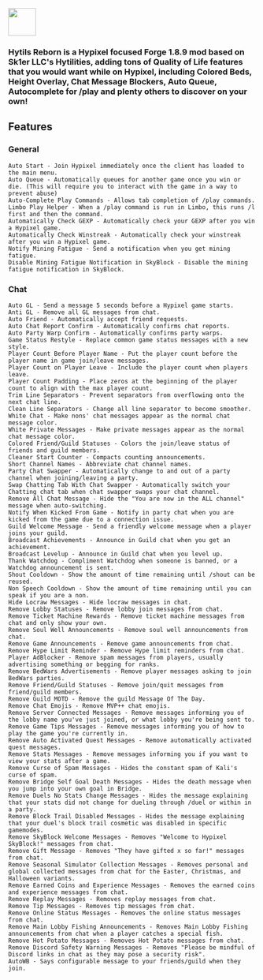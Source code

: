 <img src="https://wsrv.nl/?url=https%3A%2F%2Fpolyfrost.org%2Fimg%2Fcompact_vector.svg&amp;n=-1&amp;w=1000" width="56">

### Hytils Reborn is a Hypixel focused Forge 1.8.9 mod based on Sk1er LLC's Hytilities, adding tons of Quality of Life features that you would want while on Hypixel, including Colored Beds, Height Overlay, Chat Message Blockers, Auto Queue, Autocomplete for /play and plenty others to discover on your own!

## Features
### General

    Auto Start - Join Hypixel immediately once the client has loaded to the main menu.
    Auto Queue - Automatically queues for another game once you win or die. (This will require you to interact with the game in a way to prevent abuse)
    Auto-Complete Play Commands - Allows tab completion of /play commands.
    Limbo Play Helper - When a /play command is run in Limbo, this runs /l first and then the command.
    Automatically Check GEXP - Automatically check your GEXP after you win a Hypixel game.
    Automatically Check Winstreak - Automatically check your winstreak after you win a Hypixel game.
    Notify Mining Fatigue - Send a notification when you get mining fatigue.
    Disable Mining Fatigue Notification in SkyBlock - Disable the mining fatigue notification in SkyBlock.

### Chat

    Auto GL - Send a message 5 seconds before a Hypixel game starts.
    Anti GL - Remove all GL messages from chat.
    Auto Friend - Automatically accept friend requests.
    Auto Chat Report Confirm - Automatically confirms chat reports.
    Auto Party Warp Confirm - Automatically confirms party warps.
    Game Status Restyle - Replace common game status messages with a new style.
    Player Count Before Player Name - Put the player count before the player name in game join/leave messages.
    Player Count on Player Leave - Include the player count when players leave.
    Player Count Padding - Place zeros at the beginning of the player count to align with the max player count.
    Trim Line Separators - Prevent separators from overflowing onto the next chat line.
    Clean Line Separators - Change all line separator to become smoother.
    White Chat - Make nons' chat messages appear as the normal chat message color.
    White Private Messages - Make private messages appear as the normal chat message color.
    Colored Friend/Guild Statuses - Colors the join/leave status of friends and guild members.
    Cleaner Start Counter - Compacts counting announcements.
    Short Channel Names - Abbreviate chat channel names.
    Party Chat Swapper - Automatically change to and out of a party channel when joining/leaving a party.
    Swap Chatting Tab With Chat Swapper - Automatically switch your Chatting chat tab when chat swapper swaps your chat channel.
    Remove All Chat Message - Hide the "You are now in the ALL channel" message when auto-switching.
    Notify When Kicked From Game - Notify in party chat when you are kicked from the game due to a connection issue.
    Guild Welcome Message - Send a friendly welcome message when a player joins your guild.
    Broadcast Achievements - Announce in Guild chat when you get an achievement.
    Broadcast Levelup - Announce in Guild chat when you level up.
    Thank Watchdog - Compliment Watchdog when someone is banned, or a Watchdog announcement is sent.
    Shout Cooldown - Show the amount of time remaining until /shout can be reused.
    Non Speech Cooldown - Show the amount of time remaining until you can speak if you are a non.
    Hide Locraw Messages - Hide locraw messages in chat.
    Remove Lobby Statuses - Remove lobby join messages from chat.
    Remove Ticket Machine Rewards - Remove ticket machine messages from chat and only show your own.
    Remove Soul Well Announcements - Remove soul well announcements from chat.
    Remove Game Announcements - Remove game announcements from chat.
    Remove Hype Limit Reminder - Remove Hype limit reminders from chat.
    Player AdBlocker - Remove spam messages from players, usually advertising something or begging for ranks.
    Remove BedWars Advertisements - Remove player messages asking to join BedWars parties.
    Remove Friend/Guild Statuses - Remove join/quit messages from friend/guild members.
    Remove Guild MOTD - Remove the guild Message Of The Day.
    Remove Chat Emojis - Remove MVP++ chat emojis.
    Remove Server Connected Messages - Remove messages informing you of the lobby name you've just joined, or what lobby you're being sent to.
    Remove Game Tips Messages - Remove messages informing you of how to play the game you're currently in.
    Remove Auto Activated Quest Messages - Remove automatically activated quest messages.
    Remove Stats Messages - Remove messages informing you if you want to view your stats after a game.
    Remove Curse of Spam Messages - Hides the constant spam of Kali's curse of spam.
    Remove Bridge Self Goal Death Messages - Hides the death message when you jump into your own goal in Bridge.
    Remove Duels No Stats Change Messages - Hides the message explaining that your stats did not change for dueling through /duel or within in a party.
    Remove Block Trail Disabled Messages - Hides the message explaining that your duel's block trail cosmetic was disabled in specific gamemodes.
    Remove SkyBlock Welcome Messages - Removes "Welcome to Hypixel SkyBlock!" messages from chat.
    Remove Gift Message - Removes "They have gifted x so far!" messages from chat.
    Remove Seasonal Simulator Collection Messages - Removes personal and global collected messages from chat for the Easter, Christmas, and Halloween variants.
    Remove Earned Coins and Experience Messages - Removes the earned coins and experience messages from chat.
    Remove Replay Messages - Removes replay messages from chat.
    Remove Tip Messages - Removes tip messages from chat.
    Remove Online Status Messages - Removes the online status messages from chat.
    Remove Main Lobby Fishing Announcements - Removes Main Lobby Fishing announcements from chat when a player catches a special fish.
    Remove Hot Potato Messages - Removes Hot Potato messages from chat.
    Remove Discord Safety Warning Messages - Removes "Please be mindful of Discord links in chat as they may pose a security risk".
    AutoWB - Says configurable message to your friends/guild when they join.

